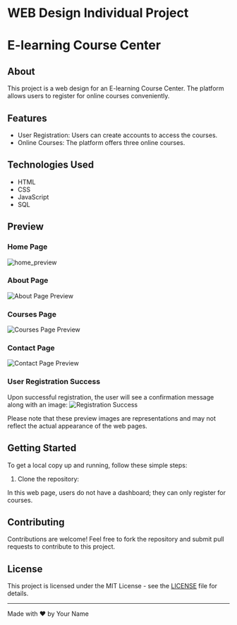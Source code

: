 # WEB Design Individual Project

# E-learning Course Center

## About
This project is a web design for an E-learning Course Center. The platform allows users to register for online courses conveniently.

## Features
- User Registration: Users can create accounts to access the courses.
- Online Courses: The platform offers three online courses.

## Technologies Used
- HTML
- CSS
- JavaScript
- SQL

## Preview
### Home Page
![home_preview](https://github.com/tharuka7/web_desing_project/assets/60395300/38853896-8263-4f4d-8991-2e7c3212a67d)

### About Page
![About Page Preview](about_preview.png)

### Courses Page
![Courses Page Preview](courses_preview.png)

### Contact Page
![Contact Page Preview](contact_preview.png)

### User Registration Success
Upon successful registration, the user will see a confirmation message along with an image:
![Registration Success](registration_success.png)

Please note that these preview images are representations and may not reflect the actual appearance of the web pages.

## Getting Started
To get a local copy up and running, follow these simple steps:
1. Clone the repository:

In this web page, users do not have a dashboard; they can only register for courses.

## Contributing
Contributions are welcome! Feel free to fork the repository and submit pull requests to contribute to this project.

## License
This project is licensed under the MIT License - see the [LICENSE](LICENSE) file for details.

---

Made with ❤️ by Your Name
